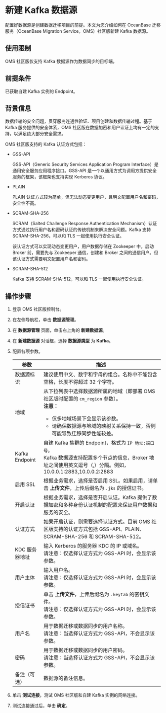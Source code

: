 # 新建 Kafka 数据源

配置好数据源是创建数据迁移项目的前提。本文为您介绍如何在 OceanBase 迁移服务（OceanBase Migration Service，OMS）社区版新建 Kafka 数据源。

## 使用限制

OMS 社区版仅支持 Kafka 数据源作为数据同步的目标端。

## 前提条件

已获取自建 Kafka 实例的 Endpoint。

## 背景信息

数据传输的安全问题，贯穿服务连通性验证、项目创建和数据传输过程。基于 Kafka 服务提供的安全体系，OMS 社区版在数据加密和用户认证上均有一定的支持，以满足绝大部分安全需求。

OMS 社区版支持的 Kafka 认证方式包括：

* GSS-API

  GSS-API（Generic Security Services Application Program Interface）是通用安全服务应用程序接口。GSS-API 是一个以通用方式为调用方提供安全服务的框架，该框架也支持实现 Kerberos 协议。
  
* PLAIN

  PLAIN 认证方式较为简单，但无法动态变更用户，且明文配置用户名和密码，安全性不高。
  
* SCRAM-SHA-256

  SCRAM（Salted Challenge Response Authentication Mechanism）认证方式通过执行用户名和密码认证的传统机制来解决安全问题。Kafka 支持 SCRAM-SHA-256，可以和 TLS 一起使用执行安全认证。

  该认证方式可以实现动态变更用户，用户数据存储在 Zookeeper 中。启动 Broker 前，需要先与 Zookeeper 通信，创建和 Broker 之间的通信用户。但该认证方式需要明文配置用户名和密码。
  
* SCRAM-SHA-512

  Kafka 支持 SCRAM-SHA-512，可以和 TLS 一起使用执行安全认证。
  
## 操作步骤

1. 登录 OMS 社区版控制台。

2. 在左侧导航栏，单击 **数据源管理**。

3. 在 **数据源管理** 页面，单击右上角的 **新建数据源**。

4. 在 **新建数据源** 对话框，选择 **数据源类型** 为 **Kafka**。

5. 配置各项参数。

   |     **参数**     |                                                        **描述**                                                      |
   |----------------|------------------------------------------------------------------------------------|
   | 数据源标识          | 建议使用中文、数字和字母的组合。名称中不能包含空格，长度不得超过 32 个字符。                                                                                                                                                        |
   | 地域             | 从下拉列表中选择数据源所属的地域（即部署 OMS 社区版时配置的 `cm_region` 参数）。 <br>**注意：** <ul><li> 仅多地域场景下会显示该参数。   <li> 请确保数据源与地域的映射关系保持一致，否则可能导致迁移同步性能较差。 </ul>         |
   | Kafka Endpoint | 自建 Kafka 集群的 Endpoint，格式为 `IP 地址:端口号`。      <br>Kafka 数据源支持配置多个节点的信息，Broker 地址之间使用英文逗号（,）分隔。例如，10.0.0.1:2883,10.0.0.2:2883                                                                                                                                                                                          |
   | 启用 SSL         | 根据业务需求，选择是否启用 SSL。如果启用，请单击 **上传文件**，上传后缀名为 `.jks` 的授信证书。                                                                                                                                                                            |
   | 开启认证           | 根据业务需求，选择是否开启认证。Kafka 提供了数据加密和多种身份认证机制的配置来保证用户数据和服务的安全。                                                                                                                                                                              |
   | 认证方式           | 如果开启认证，则需要选择认证方式。目前 OMS 社区版支持的认证方式包括 GSS-API、PLAIN、SCRAM-SHA-256 和 SCRAM-SHA-512。                                                                                                                                                       |
   | KDC 服务器地址      | 输入 Kerberos 的服务器 KDC 的 IP 或域名。 <br>请注意：仅选择认证方式为 GSS-API 时，会显示该参数。                                                                                                                                                                            |
   | 用户主体           | 输入用户名。 <br>请注意：仅选择认证方式为 GSS-API 时，会显示该参数。                                                                                                                                                                                    |
   | 授信证书           | 单击 **上传文件**，上传后缀名为 `.keytab` 的密钥文件。 <br>请注意：仅选择认证方式为 GSS-API 时，会显示该参数。                                                                                                                                                      |
   | 用户名            | 用于数据迁移或数据同步的用户名称。 <br>请注意：当选择认证方式为 GSS-API，不会显示该参数。                                                                                                                                                                          |
   | 密码             | 用于数据迁移或数据同步的用户密码。 <br>请注意：当选择认证方式为 GSS-API，不会显示该参数。                                                                                                                                                                          |
   | 备注（可选）         | 数据源的备注信息。                                                                                                                                                                                                                            |

6. 单击 **测试连接**，测试 OMS 社区版和自建 Kafka 实例的网络连接。

7. 测试连接通过后，单击 **确定**。
